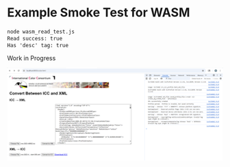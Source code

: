 # Example Smoke Test for WASM

```
node wasm_read_test.js
Read success: true
Has 'desc' tag: true
```

Work in Progress

[![WASM Pic](icc-wasm-read-profile-example-001.png "color.org")](https://color.org)
